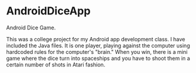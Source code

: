 # AndroidDiceApp
Android Dice Game.

This was a college project for my Android app development class.  I have included the Java files.  It is one player, playing against the computer using hardcoded rules for the computer's "brain."  When you win, there is a mini game where the dice turn into spaceships and you have to shoot them in a certain number of shots in Atari fashion.
